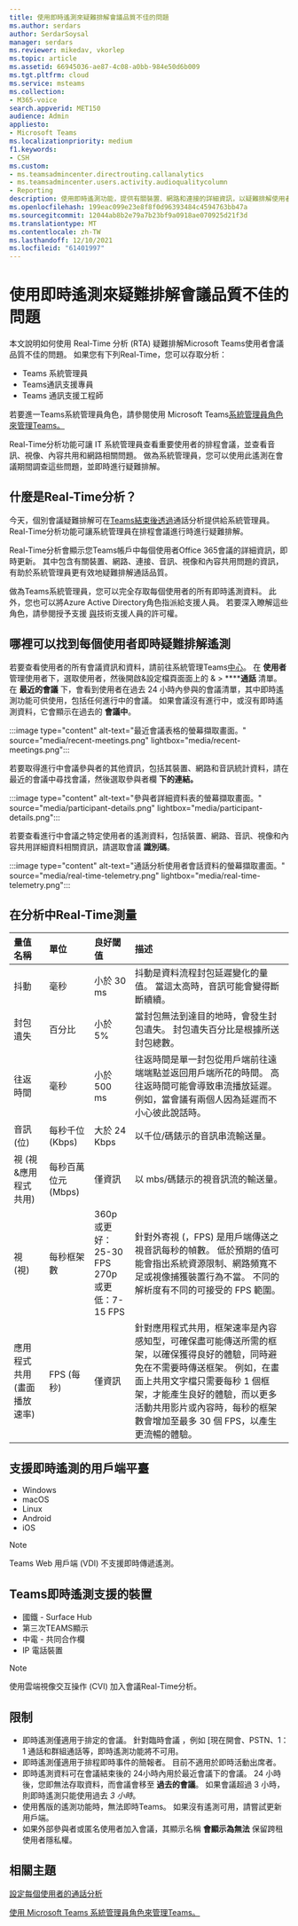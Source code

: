 ```yaml
---
title: 使用即時遙測來疑難排解會議品質不佳的問題
ms.author: serdars
author: SerdarSoysal
manager: serdars
ms.reviewer: mikedav, vkorlep
ms.topic: article
ms.assetid: 66945036-ae87-4c08-a0bb-984e50d6b009
ms.tgt.pltfrm: cloud
ms.service: msteams
ms.collection:
- M365-voice
search.appverid: MET150
audience: Admin
appliesto:
- Microsoft Teams
ms.localizationpriority: medium
f1.keywords:
- CSH
ms.custom:
- ms.teamsadmincenter.directrouting.callanalytics
- ms.teamsadmincenter.users.activity.audioqualitycolumn
- Reporting
description: 使用即時遙測功能，提供有關裝置、網路和連接的詳細資訊，以疑難排解使用者Microsoft Teams排程會議的問題。
ms.openlocfilehash: 199eac099e23e8f8f0d96393484c4594763bb47a
ms.sourcegitcommit: 12044ab8b2e79a7b23bf9a0918ae070925d21f3d
ms.translationtype: MT
ms.contentlocale: zh-TW
ms.lasthandoff: 12/10/2021
ms.locfileid: "61401997"
---
```

# <a name="use-real-time-telemetry-to-troubleshoot-poor-meeting-quality"></a>使用即時遙測來疑難排解會議品質不佳的問題

本文說明如何使用 Real-Time 分析 (RTA) 疑難排解Microsoft Teams使用者會議品質不佳的問題。 如果您有下列Real-Time，您可以存取分析：

- Teams 系統管理員
- Teams通訊支援專員
- Teams 通訊支援工程師

若要進一Teams系統管理員角色，請參閱使用 Microsoft Teams[系統管理員角色來管理Teams。](/MicrosoftTeams/using-admin-roles)

Real-Time分析功能可讓 IT 系統管理員查看重要使用者的排程會議，並查看音訊、視像、內容共用和網路相關問題。 做為系統管理員，您可以使用此遙測在會議期間調查這些問題，並即時進行疑難排解。

## <a name="what-is-real-time-analytics"></a>什麼是Real-Time分析？

今天，個別會議疑難排解可在[Teams結束後透過](use-call-analytics-to-troubleshoot-poor-call-quality.md)通話分析提供給系統管理員。 Real-Time分析功能可讓系統管理員在排程會議進行時進行疑難排解。

Real-Time分析會顯示您Teams帳戶中每個使用者Office 365會議的詳細資訊，即時更新。 其中包含有關裝置、網路、連接、音訊、視像和內容共用問題的資訊，有助於系統管理員更有效地疑難排解通話品質。

做為Teams系統管理員，您可以完全存取每個使用者的所有即時遙測資料。 此外，您也可以將Azure Active Directory角色指派給支援人員。 若要深入瞭解這些角色，請參閱授予支援 [與](set-up-call-analytics.md#give-permission-to-support-and-helpdesk-staff)技術支援人員的許可權。

## <a name="where-to-find-per-user-real-time-troubleshooting-telemetry"></a>哪裡可以找到每個使用者即時疑難排解遙測

若要查看使用者的所有會議資訊和資料，請前往系統管理Teams[中心](https://admin.teams.microsoft.com)。 在 **使用者** 管理使用者下，選取使用者，然後開啟&設定檔頁面面上的 &  >  ******通話** 清單。 在 **最近的會議** 下，會看到使用者在過去 24 小時內參與的會議清單，其中即時遙測功能可供使用，包括任何進行中的會議。 如果會議沒有進行中，或沒有即時遙測資料，它會顯示在過去的 **會議中**。

:::image type="content" alt-text="最近會議表格的螢幕擷取畫面。" source="media/recent-meetings.png" lightbox="media/recent-meetings.png":::

若要取得進行中會議參與者的其他資訊，包括其裝置、網路和音訊統計資料，請在最近的會議中尋找會議，然後選取參與者欄 **下的連結。** 

:::image type="content" alt-text="參與者詳細資料表的螢幕擷取畫面。" source="media/participant-details.png" lightbox="media/participant-details.png":::

若要查看進行中會議之特定使用者的遙測資料，包括裝置、網路、音訊、視像和內容共用詳細資料相關資訊，請選取會議 **識別碼**。

:::image type="content" alt-text="通話分析使用者會話資料的螢幕擷取畫面。" source="media/real-time-telemetry.png" lightbox="media/real-time-telemetry.png":::

## <a name="measures-available-in-real-time-analytics"></a>在分析中Real-Time測量

|量值名稱 |單位 |良好閾值 |描述 |
|:---|:---|:---|:---|
|抖動 |毫秒 |小於 30 ms |抖動是資料流程封包延遲變化的量值。 當這太高時，音訊可能會變得斷斷續續。 | 
|封包遺失 |百分比 |小於 5% |當封包無法到達目的地時，會發生封包遺失。 封包遺失百分比是根據所送封包總數。 |
|往返時間 |毫秒 |小於 500 ms |往返時間是單一封包從用戶端前往遠端端點並返回用戶端所花的時間。 高往返時間可能會導致串流播放延遲。 例如，當會議有兩個人因為延遲而不小心彼此說話時。 |
|音訊 (位)  |每秒千位 (Kbps)  |大於 24 Kbps |以千位/碼錶示的音訊串流輸送量。 |
|視 (視&應用程式共用)  |每秒百萬位元 (Mbps)  | 僅資訊 |以 mbs/碼錶示的視音訊流的輸送量。 |
|視 (視)  |每秒框架數 |360p 或更好：25-30 FPS <br/> 270p 或更低：7-15 FPS |針對外寄視 (，FPS) 是用戶端傳送之視音訊每秒的幀數。 低於預期的值可能會指出系統資源限制、網路頻寬不足或視像捕獲裝置行為不當。 不同的解析度有不同的可接受的 FPS 範圍。 |
|應用程式共用 (畫面播放速率)  |FPS (每秒)  |僅資訊 |針對應用程式共用，框架速率是內容感知型，可確保盡可能傳送所需的框架，以確保獲得良好的體驗，同時避免在不需要時傳送框架。 例如，在畫面上共用文字檔只需要每秒 1 個框架，才能產生良好的體驗，而以更多活動共用影片或內容時，每秒的框架數會增加至最多 30 個 FPS，以產生更流暢的體驗。 |


## <a name="client-platforms-supported-for-real-time-telemetry"></a>支援即時遙測的用戶端平臺

- Windows
- macOS
- Linux
- Android
- iOS

> [!NOTE]
> Teams Web 用戶端 (VDI) 不支援即時傳遞遙測。

## <a name="teams-devices-with-support-for-real-time-telemetry"></a>Teams即時遙測支援的裝置

- 國鐵 - Surface Hub
- 第三次TEAMS顯示
- 中電 - 共同合作欄
- IP 電話裝置

> [!NOTE]
> 使用雲端視像交互操作 (CVI) 加入會議Real-Time分析。


## <a name="limitations"></a>限制

- 即時遙測僅適用于排定的會議。 針對臨時會議 ，例如 [現在開會、PSTN、1：1 通話和群組通話等，即時遙測功能將不可用。
- 即時遙測僅適用于排程即時事件的簡報者。 目前不適用於即時活動出席者。
- 即時遙測資料可在會議結束後的 24小時內用於最近會議下的會議。 24 小時後，您即無法存取資料，而會議會移至 **過去的會議**。 如果會議超過 3 小時，則即時遙測只能使用過去 *3 小時*。
- 使用舊版的遙測功能時，無法即時Teams。 如果沒有遙測可用，請嘗試更新用戶端。
- 如果外部參與者或匿名使用者加入會議，其顯示名稱 **會顯示為無法** 保留跨租使用者隱私權。

## <a name="related-topics"></a>相關主題

[設定每個使用者的通話分析](set-up-call-analytics.md)

[使用 Microsoft Teams 系統管理員角色來管理Teams。](/MicrosoftTeams/using-admin-roles)
